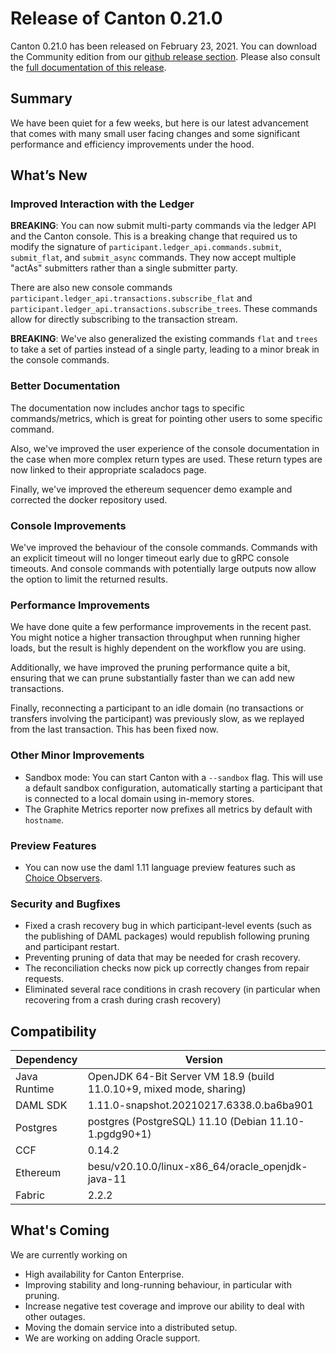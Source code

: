 # Release of Canton 0.21.0

Canton 0.21.0 has been released on February 23, 2021. You can download the Community edition from our [github release section](https://github.com/digital-asset/canton/releases/tag/v0.21.0). Please also consult the [full documentation of this release](https://www.canton.io/docs/0.21.0/user-manual/index.html).

## Summary

We have been quiet for a few weeks, but here is our latest advancement that comes with many small user facing changes and some significant performance and efficiency improvements under the hood.

## What’s New

### Improved Interaction with the Ledger

**BREAKING**: You can now submit multi-party commands via the ledger API and the Canton console. This is a breaking change that required us to modify the signature of `participant.ledger_api.commands.submit`, `submit_flat`, and `submit_async` commands. They now accept multiple "actAs" submitters rather than a single submitter party.

There are also new console commands `participant.ledger_api.transactions.subscribe_flat` and `participant.ledger_api.transactions.subscribe_trees`. These commands allow for directly subscribing to the transaction stream.

**BREAKING**: We've also generalized the existing commands `flat` and `trees` to take a set of parties instead of a single party, leading to a minor break in the console commands.

### Better Documentation

The documentation now includes anchor tags to specific commands/metrics, which is great for pointing other users to some specific command.

Also, we've improved the user experience of the console documentation in the case when more complex return types are used. These return types are now linked to their appropriate scaladocs page.

Finally, we've improved the ethereum sequencer demo example and corrected the docker repository used.

### Console Improvements

We've improved the behaviour of the console commands. Commands with an explicit timeout will no longer timeout early due to gRPC console timeouts. And console commands with potentially large outputs now allow the option to limit the returned results.

### Performance Improvements

We have done quite a few performance improvements in the recent past. You might notice a higher transaction throughput when running higher loads, but the result is highly dependent on the workflow you are using.

Additionally, we have improved the pruning performance quite a bit, ensuring that we can prune substantially faster than we can add new transactions.

Finally, reconnecting a participant to an idle domain (no transactions or transfers involving the participant) was previously slow, as we replayed from the last transaction. This has been fixed now.

### Other Minor Improvements

- Sandbox mode: You can start Canton with a `--sandbox` flag. This will use a default sandbox configuration, automatically starting a participant that is connected to a local domain using in-memory stores.
- The Graphite Metrics reporter now prefixes all metrics by default with `hostname`.

### Preview Features
- You can now use the daml 1.11 language preview features such as [Choice Observers](https://docs.daml.com/concepts/glossary.html#choice-observer).

### Security and Bugfixes
- Fixed a crash recovery bug in which participant-level events (such as the publishing of DAML packages) would republish following pruning and participant restart.
- Preventing pruning of data that may be needed for crash recovery.
- The reconciliation checks now pick up correctly changes from repair requests.
- Eliminated several race conditions in crash recovery (in particular when recovering from a crash during crash recovery)

## Compatibility

| Dependency   | Version                                            |
| ------------ | -------------------------------------------------- |
| Java Runtime | OpenJDK 64-Bit Server VM 18.9 (build 11.0.10+9, mixed mode, sharing) |
| DAML SDK     | 1.11.0-snapshot.20210217.6338.0.ba6ba901 |
| Postgres     | postgres (PostgreSQL) 11.10 (Debian 11.10-1.pgdg90+1) |
| CCF          | 0.14.2 |
| Ethereum     | besu/v20.10.0/linux-x86_64/oracle_openjdk-java-11 |
| Fabric       | 2.2.2 |

## What's Coming

We are currently working on
- High availability for Canton Enterprise.
- Improving stability and long-running behaviour, in particular with pruning.
- Increase negative test coverage and improve our ability to deal with other outages.
- Moving the domain service into a distributed setup.
- We are working on adding Oracle support.
